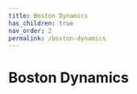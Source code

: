 ```yaml
---
title: Boston Dynamics
has_children: true
nav_order: 2
permalink: /boston-dynamics
---
```


# Boston Dynamics
